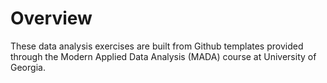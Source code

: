 # Overview

These data analysis exercises are built from Github templates provided through the Modern Applied Data Analysis (MADA) course at University of Georgia.


